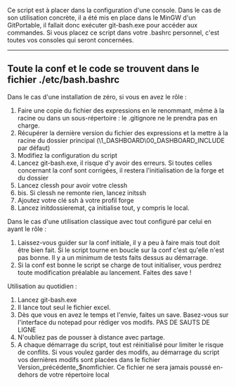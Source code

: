 Ce script est à placer dans la configuration d'une console.
Dans le cas de son utilisation concrète, il a été mis en place dans le MinGW d'un GitPortable, il fallait donc exécuter git-bash.exe pour accéder aux commandes.
Si vous placez ce script dans votre .bashrc personnel, c'est toutes vos consoles qui seront concernées.

______________________________________________________________________
Toute la conf et le code se trouvent dans le fichier ./etc/bash.bashrc
----------------------------------------------------------------------

Dans le cas d'une installation de zéro, si vous en avez le rôle :
1. Faire une copie du fichier des expressions en le renommant, même à la racine ou dans un sous-répertoire : le .gitignore ne le prendra pas en charge.
2. Récupérer la dernière version du fichier des expressions et la mettre à la racine du dossier principal (\\1_DASHBOARD\00_DASHBOARD_INCLUDE par défaut)
3. Modifiez la configuration du script
4. Lancez git-bash.exe, il risque d'y avoir des erreurs. Si toutes celles concernant la conf sont corrigées, il restera l'initialisation de la forge et du dossier
5. Lancez clessh pour avoir votre clessh
5. bis. Si clessh ne remonte rien, lancez initssh
6. Ajoutez votre clé ssh à votre profil forge
6. Lancez initdossieremat, ça initialise tout, y compris le local.

Dans le cas d'une utilisation classique avec tout configuré par celui en ayant le rôle :
1. Laissez-vous guider sur la conf initiale, il y a peu à faire mais tout doit être bien fait.
Si le script tourne en boucle sur la conf c'est qu'elle n'est pas bonne. Il y a un minimum de tests faits dessus au démarrage.
2. Si la conf est bonne le script se charge de tout initialiser, vous perdrez toute modification préalable au lancement. Faites des save !


Utilisation au quotidien :
1. Lancez git-bash.exe
2. Il lance tout seul le fichier excel.
3. Dès que vous en avez le temps et l'envie, faites un save. Basez-vous sur l'interface du notepad pour rédiger vos modifs. PAS DE SAUTS DE LIGNE
4. N'oubliez pas de pousser à distance avec partage. 
5. A chaque démarrage du script, tout est réinitialisé pour limiter le risque de conflits. Si vous voulez garder des modifs, au démarrage du script vos dernières modifs sont placées dans le fichier Version_précédente_$nomfichier. Ce fichier ne sera jamais poussé en-dehors de votre répertoire local
